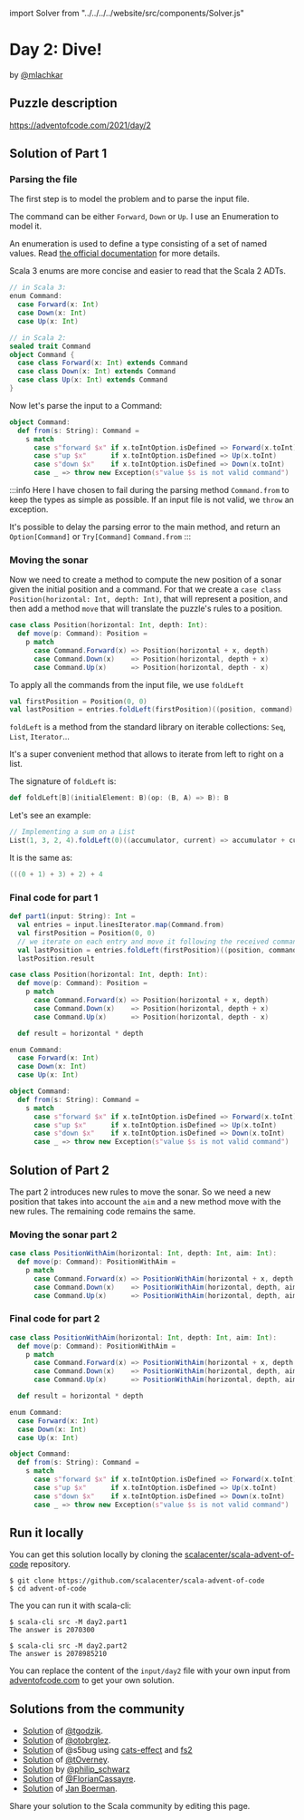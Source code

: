 import Solver from "../../../../website/src/components/Solver.js"

# Day 2: Dive!
by [@mlachkar](https://twitter.com/meriamLachkar)

## Puzzle description

https://adventofcode.com/2021/day/2

## Solution of Part 1

### Parsing the file
The first step is to model the problem and to parse the input file.

The command can be either `Forward`, `Down` or `Up`. I use an Enumeration to model it. 

An enumeration is used to define a type consisting of a set of named values. Read [the official documentation](https://docs.scala-lang.org/scala3/reference/enums/enums.html)
for more details.

Scala 3 enums are more concise and easier to read that the Scala 2 ADTs.
```scala
// in Scala 3:
enum Command:
  case Forward(x: Int)
  case Down(x: Int)
  case Up(x: Int)

// in Scala 2:
sealed trait Command
object Command {
  case class Forward(x: Int) extends Command
  case class Down(x: Int) extends Command
  case class Up(x: Int) extends Command
}
```

Now let's parse the input to a Command: 
```scala
object Command:
  def from(s: String): Command =
    s match
      case s"forward $x" if x.toIntOption.isDefined => Forward(x.toInt)
      case s"up $x"      if x.toIntOption.isDefined => Up(x.toInt)
      case s"down $x"    if x.toIntOption.isDefined => Down(x.toInt)
      case _ => throw new Exception(s"value $s is not valid command")

```
:::info
Here I have chosen to fail during the parsing method `Command.from` to keep the types as simple as possible. 
If an input file is not valid, we `throw` an exception. 

It's possible to delay the parsing error to the main method, and return an `Option[Command]` or `Try[Command]`
`Command.from`
:::

### Moving the sonar
Now we need to create a method to compute the new position of a sonar given
the initial position and a command.
For that we create a `case class Position(horizontal: Int, depth: Int)`, that will represent a position, 
and then add a method `move` that will translate the puzzle's rules to a position.
```scala
case class Position(horizontal: Int, depth: Int):
  def move(p: Command): Position = 
    p match
      case Command.Forward(x) => Position(horizontal + x, depth)
      case Command.Down(x)    => Position(horizontal, depth + x)
      case Command.Up(x)      => Position(horizontal, depth - x)
```

To apply all the commands from the input file, we use `foldLeft` 
```scala
val firstPosition = Position(0, 0)
val lastPosition = entries.foldLeft(firstPosition)((position, command) => position.move(command))
```

`foldLeft` is a method from the standard library on iterable collections: `Seq`, `List`, `Iterator`...

It's a super convenient method that allows to iterate from left to right on a list.

The signature of `foldLeft` is:
```scala
def foldLeft[B](initialElement: B)(op: (B, A) => B): B
```
Let's see an example:
```scala
// Implementing a sum on a List
List(1, 3, 2, 4).foldLeft(0)((accumulator, current) => accumulator + current) // 10 
```

It is the same as:
```scala
(((0 + 1) + 3) + 2) + 4
```


### Final code for part 1
```scala
def part1(input: String): Int =
  val entries = input.linesIterator.map(Command.from)
  val firstPosition = Position(0, 0)
  // we iterate on each entry and move it following the received command
  val lastPosition = entries.foldLeft(firstPosition)((position, command) => position.move(command))
  lastPosition.result

case class Position(horizontal: Int, depth: Int):
  def move(p: Command): Position =
    p match
      case Command.Forward(x) => Position(horizontal + x, depth)
      case Command.Down(x)    => Position(horizontal, depth + x)
      case Command.Up(x)      => Position(horizontal, depth - x)

  def result = horizontal * depth

enum Command:
  case Forward(x: Int)
  case Down(x: Int)
  case Up(x: Int)

object Command:
  def from(s: String): Command =
    s match
      case s"forward $x" if x.toIntOption.isDefined => Forward(x.toInt)
      case s"up $x"      if x.toIntOption.isDefined => Up(x.toInt)
      case s"down $x"    if x.toIntOption.isDefined => Down(x.toInt)
      case _ => throw new Exception(s"value $s is not valid command")
```

<Solver puzzle="day2-part1"/>

## Solution of Part 2

The part 2 introduces new rules to move the sonar. 
So we need a new position that takes into account the `aim` and a new method move with the new rules.
The remaining code remains the same.
### Moving the sonar part 2
```scala
case class PositionWithAim(horizontal: Int, depth: Int, aim: Int):
  def move(p: Command): PositionWithAim =
    p match
      case Command.Forward(x) => PositionWithAim(horizontal + x, depth + x * aim, aim)
      case Command.Down(x)    => PositionWithAim(horizontal, depth, aim + x)
      case Command.Up(x)      => PositionWithAim(horizontal, depth, aim - x)

```
### Final code for part 2
```scala
case class PositionWithAim(horizontal: Int, depth: Int, aim: Int):
  def move(p: Command): PositionWithAim =
    p match
      case Command.Forward(x) => PositionWithAim(horizontal + x, depth + x * aim, aim)
      case Command.Down(x)    => PositionWithAim(horizontal, depth, aim + x)
      case Command.Up(x)      => PositionWithAim(horizontal, depth, aim - x)

  def result = horizontal * depth

enum Command:
  case Forward(x: Int)
  case Down(x: Int)
  case Up(x: Int)

object Command:
  def from(s: String): Command =
    s match
      case s"forward $x" if x.toIntOption.isDefined => Forward(x.toInt)
      case s"up $x"      if x.toIntOption.isDefined => Up(x.toInt)
      case s"down $x"    if x.toIntOption.isDefined => Down(x.toInt)
      case _ => throw new Exception(s"value $s is not valid command")
```

<Solver puzzle="day2-part2"/>

## Run it locally

You can get this solution locally by cloning the [scalacenter/scala-advent-of-code](https://github.com/scalacenter/scala-advent-of-code) repository.
```
$ git clone https://github.com/scalacenter/scala-advent-of-code
$ cd advent-of-code
```

The you can run it with scala-cli:
```
$ scala-cli src -M day2.part1
The answer is 2070300

$ scala-cli src -M day2.part2
The answer is 2078985210
```

You can replace the content of the `input/day2` file with your own input from [adventofcode.com](https://adventofcode.com/2021/day/1) to get your own solution.

## Solutions from the community

- [Solution](https://github.com/tgodzik/advent-of-code/blob/main/day2/main.scala) of [@tgodzik](https://github.com/tgodzik).
- [Solution](https://github.com/otobrglez/aoc2021/blob/master/src/main/scala/com/pinkstack/aoc/day02/Dive.scala) of [@otobrglez](https://twitter.com/otobrglez).
- [Solution](https://github.com/s5bug/aoc/blob/main/src/main/scala/tf/bug/aoc/y2021/Day02.scala) of @s5bug using [cats-effect](https://index.scala-lang.org/typelevel/cats-effect/cats-effect/3.3.0?target=_3.x) and [fs2](https://index.scala-lang.org/typelevel/fs2/fs2-core/3.2.1?target=_3.x)
- [Solution](https://github.com/tOverney/AdventOfCode2021/blob/main/src/main/scala/ch/overney/aoc/day2/) of [@tOverney](https://github.com/tOverney).
- [Solution](https://github.com/philipschwarz/advent-of-code-2021-scala/tree/master/src/main/scala/day2) by [@philip_schwarz](https://twitter.com/philip_schwarz)
- [Solution](https://github.com/FlorianCassayre/AdventOfCode-2021/blob/master/src/main/scala/adventofcode/solutions/Day02.scala) of [@FlorianCassayre](https://github.com/FlorianCassayre).
- [Solution](https://github.com/Jannyboy11/AdventOfCode2021/blob/main/src/main/scala/day02/Day02.scala) of [Jan Boerman](https://twitter.com/JanBoerman95).

Share your solution to the Scala community by editing this page.
